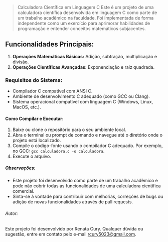 >Calculadora Científica em Linguagem C
Este é um projeto de uma calculadora científica desenvolvida em linguagem C como parte de um trabalho acadêmico na faculdade. Foi implementada de forma independente como um exercício para aprimorar habilidades de programação e entender conceitos matemáticos subjacentes.

## Funcionalidades Principais:

1. **Operações Matemáticas Básicas:** Adição, subtração, multiplicação e divisão.
2. **Operações Científicas Avançadas:** Exponenciação e raiz quadrada.

### Requisitos do Sistema:

- Compilador C compatível com ANSI C.
- Ambiente de desenvolvimento C adequado (como GCC ou Clang).
- Sistema operacional compatível com linguagem C (Windows, Linux, MacOS, etc.).

#### Como Compilar e Executar:

1. Baixe ou clone o repositório para o seu ambiente local.
2. Abra o terminal ou prompt de comando e navegue até o diretório onde o projeto está localizado.
3. Compile o código-fonte usando o compilador C adequado. Por exemplo, no GCC: `gcc calculadora.c -o calculadora`.
4. Execute o arquivo.

##### Observações:

- Este projeto foi desenvolvido como parte de um trabalho acadêmico e pode não cobrir todas as funcionalidades de uma calculadora científica comercial.
- Sinta-se à vontade para contribuir com melhorias, correções de bugs ou adição de novas funcionalidades através de pull requests.

###### Autor:

Este projeto foi desenvolvido por Renata Cury. Qualquer dúvida ou sugestão, entre em contato pelo e-mail rcury5023@gmail.com.

 
